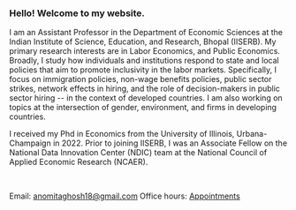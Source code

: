 
###  Hello! Welcome to my website.
I am an Assistant Professor in the Department of Economic Sciences at the Indian Institute of Science, Education, and Research, Bhopal (IISERB). My primary research interests are in Labor Economics, and Public Economics. Broadly, I study how individuals and institutions respond to state and local policies that aim to promote inclusivity in the labor markets. Specifically, I focus on immigration policies, non-wage benefits policies, public sector strikes, network effects in hiring, and the role of decision-makers in public sector hiring -- in the context of developed countries. I am also working on topics at the intersection of gender, environment, and firms in developing countries.

I received my Phd in Economics from the University of Illinois, Urbana-Champaign in 2022. Prior to joining IISERB, I was an Associate Fellow on the National Data Innovation Center (NDIC) team at the National Council of Applied Economic Research (NCAER). 


<br>

<!-- ### Contact Information:-->
<!-- Address: **214 David Kinley Hall, 1407 W. Gregory Dr., Urbana IL 61801** -->

Email: anomitaghosh18@gmail.com
Office hours: [Appointments](https://calendly.com/anomitameet/15min)
